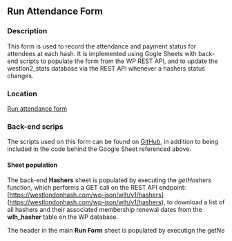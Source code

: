 


## Run Attendance Form
### Description
This form is used to record the attendance and payment status for attendees at each hash.  It is implemented using Gogle Sheets with back-end scripts to populate the form from the WP REST API, and to update the westlon2_stats database via the REST API whenever a hashers status changes.

### Location
[Run attendance form](https://docs.google.com/spreadsheets/d/1K0YOljGE2HHLYWpGt3HI9RvtwQnncWaLmcDvwE-ZFdc/edit#gid=873490598)

### Back-end scrips
The scripts used on this form can be found on [GitHub](https://raw.githubusercontent.com/rajbooth/Hash-Stats/master/code/run_form_scripts.gs), in addition to being included in the code behind the Google Sheet referenced above.

#### Sheet population
The back-end  **Hashers** sheet is populated by executing the *getHashers* function, which performs a GET call on the REST API endpoint:  [https://westlondonhash.com/wp-json/wlh/v1/hashers] (https://westlondonhash.com/wp-json/wlh/v1/hashers), to download a list of all hashers and their associated membership renewal dates from the **wlh_hasher** table on the WP database.

The header in the  main **Run Form** sheet is populated by executign the getNe
<!--stackedit_data:
eyJoaXN0b3J5IjpbLTgyNTgxOTkzMSwxMDgyNjg0MzY2LC0xND
E1NTQ1Njc1LC0xOTcxMTk1MDg4LC0zNDUzNDM1NV19
-->